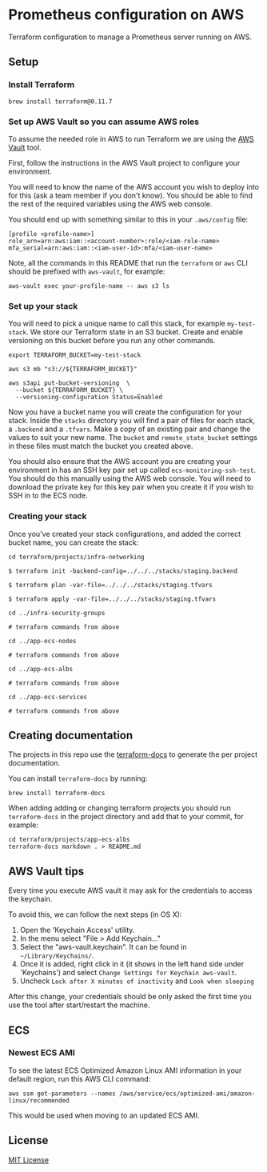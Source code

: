 # Prometheus configuration on AWS #

Terraform configuration to manage a Prometheus server running on AWS.

## Setup ##

### Install Terraform

    brew install terraform@0.11.7

### Set up AWS Vault so you can assume AWS roles

To assume the needed role in AWS to run Terraform we are using the [AWS Vault](https://github.com/99designs/aws-vault) tool.

First, follow the instructions in the AWS Vault project to configure your environment.

You will need to know the name of the AWS account you wish to deploy into for this (ask a team member if you
don't know). You should be able to find the rest of the required variables using the AWS web console.

You should end up with something similar to this in your `.aws/config` file:

    [profile <profile-name>]
    role_arn=arn:aws:iam::<account-number>:role/<iam-role-name>
    mfa_serial=arn:aws:iam::<iam-user-id>:mfa/<iam-user-name>

Note, all the commands in this README that run the `terraform` or `aws` CLI should be prefixed with `aws-vault`,
for example:

    aws-vault exec your-profile-name -- aws s3 ls

### Set up your stack

You will need to pick a unique name to call this stack, for example `my-test-stack`.
We store our Terraform state in an S3 bucket. Create and enable versioning
on this bucket before you run any other commands.

    export TERRAFORM_BUCKET=my-test-stack

    aws s3 mb "s3://${TERRAFORM_BUCKET}"

    aws s3api put-bucket-versioning  \
      --bucket ${TERRAFORM_BUCKET} \
      --versioning-configuration Status=Enabled

Now you have a bucket name you will create the configuration for your
stack. Inside the `stacks` directory you will find a pair of files
for each stack, a `.backend` and a `.tfvars`. Make a copy of an existing
pair and change the values to suit your new name. The `bucket`
and `remote_state_bucket` settings in these files must match the bucket you
created above.

You should also ensure that the AWS account you are creating your environment in has an SSH key pair
set up called `ecs-monitoring-ssh-test`. You should do this manually using the AWS web console. You
will need to download the private key for this key pair when you create it if you wish to SSH in to
the ECS node.

### Creating your stack

Once you've created your stack configurations, and added the
correct bucket name, you can create the stack:

    cd terraform/projects/infra-networking

    $ terraform init -backend-config=../../../stacks/staging.backend

    $ terraform plan -var-file=../../../stacks/staging.tfvars

    $ terraform apply -var-file=../../../stacks/staging.tfvars

    cd ../infra-security-groups

    # terraform commands from above

    cd ../app-ecs-nodes

    # terraform commands from above

    cd ../app-ecs-albs

    # terraform commands from above

    cd ../app-ecs-services

    # terraform commands from above

## Creating documentation

The projects in this repo use the [terraform-docs](https://github.com/segmentio/terraform-docs)
to generate the per project documentation.

You can install `terraform-docs` by running:

    brew install terraform-docs

When adding adding or changing terraform projects you should run `terraform-docs` 
in the project directory and add that to your commit, for example:

    cd terraform/projects/app-ecs-albs
    terraform-docs markdown . > README.md

## AWS Vault tips

Every time you execute AWS vault it may ask for the credentials to access the keychain.

To avoid this, we can follow the next steps (in OS X):

1. Open the 'Keychain Access' utility.
2. In the menu select "File > Add Keychain..."
3. Select the "aws-vault.keychain". It can be found in `~/Library/Keychains/`.
4. Once it is added, right click in it (it shows in the left hand side under 'Keychains') and select `Change Settings for Keychain aws-vault`.
5. Uncheck `Lock after X minutes of inactivity` and `Look when sleeping`

After this change, your credentials should be only asked the first time you use the tool after start/restart the machine.

## ECS

### Newest ECS AMI

To see the latest ECS Optimized Amazon Linux AMI information in your
default region, run this AWS CLI command:

    aws ssm get-parameters --names /aws/service/ecs/optimized-ami/amazon-linux/recommended

This would be used when moving to an updated ECS AMI.
## License
[MIT License](LICENCE)

